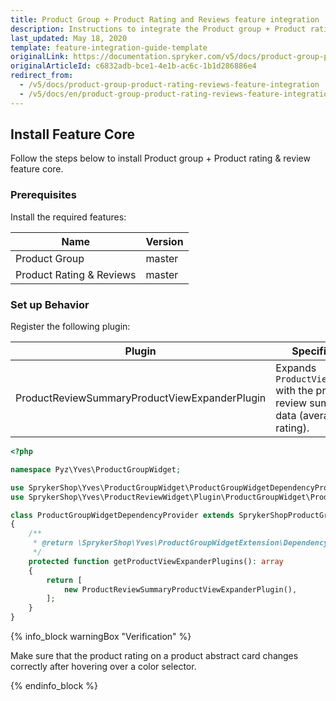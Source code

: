 ```yaml
---
title: Product Group + Product Rating and Reviews feature integration
description: Instructions to integrate the Product group + Product rating & reviews feature into a Spryker project.
last_updated: May 18, 2020
template: feature-integration-guide-template
originalLink: https://documentation.spryker.com/v5/docs/product-group-product-rating-reviews-feature-integration
originalArticleId: c6832adb-bce1-4e1b-ac6c-1b1d286886e4
redirect_from:
  - /v5/docs/product-group-product-rating-reviews-feature-integration
  - /v5/docs/en/product-group-product-rating-reviews-feature-integration
---
```


## Install Feature Core

Follow the steps below to install Product group + Product rating & review feature core.

### Prerequisites

Install the required features:


| Name | Version |
| --- | --- |
| Product Group | master |
| Product Rating & Reviews | master |




### Set up Behavior

Register the following plugin:


| Plugin | Specification | Prerequisites | Namespace |
| --- | --- | --- | --- |
| ProductReviewSummaryProductViewExpanderPlugin | Expands `ProductViewTransfer` with the product review summary data (average rating). | None | SprykerShop\Yves\ProductReviewWidget\Plugin\ProductGroupWidget |


```php
<?php

namespace Pyz\Yves\ProductGroupWidget;

use SprykerShop\Yves\ProductGroupWidget\ProductGroupWidgetDependencyProvider as SprykerShopProductGroupWidgetDependencyProvider;
use SprykerShop\Yves\ProductReviewWidget\Plugin\ProductGroupWidget\ProductReviewSummaryProductViewExpanderPlugin;

class ProductGroupWidgetDependencyProvider extends SprykerShopProductGroupWidgetDependencyProvider
{
    /**
     * @return \SprykerShop\Yves\ProductGroupWidgetExtension\Dependency\Plugin\ProductViewExpanderPluginInterface[]
     */
    protected function getProductViewExpanderPlugins(): array
    {
        return [
            new ProductReviewSummaryProductViewExpanderPlugin(),
        ];
    }
}
```

{% info_block warningBox "Verification" %}

Make sure that the product rating on a product abstract card changes correctly after hovering over a color selector.

{% endinfo_block %}

